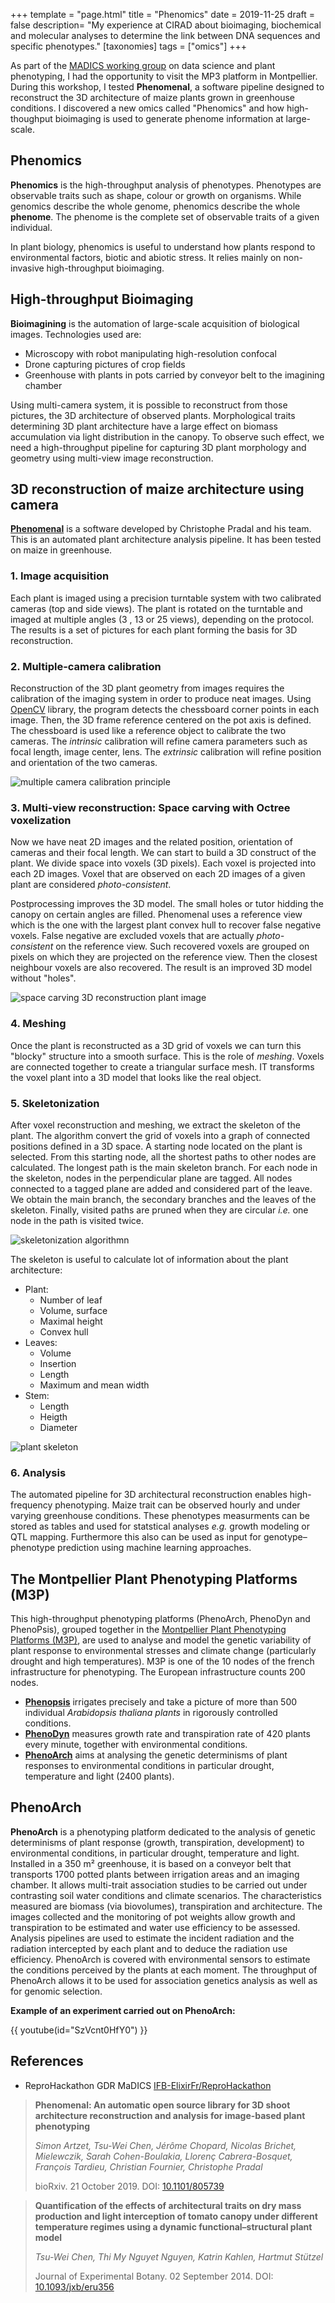 +++
template = "page.html"
title = "Phenomics"
date =  2019-11-25
draft = false
description= "My experience at CIRAD about bioimaging, biochemical and molecular analyses to determine the link between DNA sequences and specific phenotypes."
[taxonomies]
tags = ["omics"]
+++

As part of the [MADICS working group](https://www.madics.fr/) on data science and plant phenotyping, I had the opportunity to visit the MP3 platform in Montpellier. During this workshop, I tested **Phenomenal**, a software pipeline designed to reconstruct the 3D architecture of maize plants grown in greenhouse conditions. I discovered a new omics called "Phenomics" and how high-thoughput bioimaging is used to generate phenome information at large-scale.
<!-- more -->

## Phenomics

**Phenomics** is the high-throughput analysis of phenotypes. Phenotypes are observable traits such as shape, colour or growth on organisms. While genomics describe the whole genome, phenomics describe the whole **phenome**. The phenome is the complete set of observable traits of a given individual.

In plant biology, phenomics is useful to understand how plants respond to environmental factors, biotic and abiotic stress. It relies mainly on non-invasive high-throughput bioimaging.

## High-throughput Bioimaging

**Bioimagining** is the automation of large-scale acquisition of biological images. Technologies used are:

* Microscopy with robot manipulating high-resolution confocal
* Drone capturing pictures of crop fields
* Greenhouse with plants in pots carried by conveyor belt to the imagining chamber

Using multi-camera system, it is possible to reconstruct from those pictures, the 3D architecture of observed plants. Morphological traits determining 3D plant architecture have a large effect on biomass accumulation via light distribution in the canopy. To observe such effect, we need a high-throughput pipeline for capturing 3D plant morphology and geometry using multi-view image reconstruction.

## 3D reconstruction of maize architecture using camera

**[Phenomenal](https://github.com/openalea/phenomenal)** is a software developed by Christophe Pradal and his team. This is an automated plant architecture analysis pipeline. It has been tested on maize in greenhouse.

### 1. Image acquisition

Each plant is imaged using a precision turntable system with two calibrated cameras (top and side views). The plant is rotated on the turntable and imaged at multiple angles (3 , 13 or 25 views), depending on the protocol. The results is a set of pictures for each plant forming the basis for 3D reconstruction.

### 2. Multiple-camera calibration

Reconstruction of the 3D plant geometry from images requires the calibration of the imaging system in order to produce neat images. Using [OpenCV](https://opencv.org/) library, the program detects the chessboard corner points in each image. Then, the 3D frame reference centered on the pot axis is defined. The chessboard is used like a reference object to calibrate the two cameras. The *intrinsic* calibration will refine camera parameters such as focal length, image center, lens. The *extrinsic* calibration will refine position and orientation of the two cameras.

![multiple camera calibration principle](multiple_camera_calibration_principle.jpg)


### 3. Multi-view reconstruction: Space carving with Octree voxelization

Now we have neat 2D images and the related position, orientation of cameras and their focal length. We can start to build a 3D construct of the plant. We divide space into voxels (3D pixels). Each voxel is projected into each 2D images. Voxel that are observed on each 2D images of a given plant are considered *photo-consistent*.

Postprocessing improves the 3D model. The small holes or tutor hidding the canopy on certain angles are filled. Phenomenal uses a reference view which is the one with the largest plant convex hull to recover false negative voxels. False negative are excluded voxels that are actually *photo-consistent* on the reference view. Such recovered voxels are grouped on pixels on which they are projected on the reference view. Then the closest neighbour voxels are also recovered. The result is an improved 3D model without "holes".

![space carving 3D reconstruction plant image](space_carving_with_3d_reconstruct.jpg)

### 4. Meshing

Once the plant is reconstructed as a 3D grid of voxels we can turn this "blocky" structure into a smooth surface. This is the role of *meshing*. Voxels are connected together to create a triangular surface mesh. IT transforms the voxel plant into a 3D model that looks like the real object.

### 5. Skeletonization

After voxel reconstruction and meshing, we extract the skeleton of the plant. The algorithm convert the grid of voxels into a graph of connected positions defined in a 3D space. A starting node located on the plant is selected. From this starting node, all the shortest paths to other nodes are calculated. The longest path is the main skeleton branch. For each node in the skeleton, nodes in the perpendicular plane are tagged. All nodes connected to a tagged plane are added and considered part of the leave. We obtain the main branch, the secondary branches and the leaves of the skeleton. Finally, visited paths are pruned when they are circular *i.e.* one node in the path is visited twice.


![skeletonization algorithmn](skeletonization_algorithm.jpg)

The skeleton is useful to calculate lot of information about the plant architecture:

* Plant:
  * Number of leaf
  * Volume, surface
  * Maximal height
  * Convex hull
* Leaves:
  * Volume
  * Insertion
  * Length
  * Maximum and mean width
* Stem:
  * Length
  * Heigth
  * Diameter

![plant skeleton](plant_skeleton.jpg)


### 6. Analysis

The automated pipeline for 3D architectural reconstruction enables high-frequency phenotyping. Maize trait can be observed hourly and under varying greenhouse conditions. These phenotypes measurments can be stored as tables and used for statstical analyses *e.g.* growth modeling or QTL mapping. Furthermore this also can be used as input for genotype–phenotype prediction using machine learning approaches.


## The Montpellier Plant Phenotyping Platforms (M3P)

This high-throughput phenotyping platforms (PhenoArch, PhenoDyn and PhenoPsis), grouped together in the [Montpellier Plant Phenotyping Platforms (M3P)](https://eng-lepse.montpellier.hub.inrae.fr/platforms-m3p/montpellier-plant-phenotyping-platforms-m3p), are used to analyse and model the genetic variability of plant response to environmental stresses and climate change (particularly drought and high temperatures).
M3P is one of the 10 nodes of the french infrastructure for phenotyping. The European infrastructure counts 200 nodes.


* **[Phenopsis](https://eng-lepse.montpellier.hub.inrae.fr/platforms-m3p/montpellier-plant-phenotyping-platforms-m3p/phenopsis)** irrigates precisely and take a picture of more than 500 individual *Arabidopsis thaliana plants* in rigorously controlled conditions.
* **[PhenoDyn](https://eng-lepse.montpellier.hub.inrae.fr/platforms-m3p/montpellier-plant-phenotyping-platforms-m3p/phenodyn)** measures growth rate and transpiration rate of 420 plants every minute, together with environmental conditions.
* **[PhenoArch](https://eng-lepse.montpellier.hub.inrae.fr/platforms-m3p/montpellier-plant-phenotyping-platforms-m3p/phenoarch)** aims at analysing the genetic determinisms of plant responses to environmental
conditions in particular drought, temperature and light (2400 plants).

## PhenoArch

**PhenoArch** is a phenotyping platform dedicated to the analysis of genetic determinisms of plant response (growth, transpiration, development) to environmental conditions, in particular drought, temperature and light.
Installed in a 350 m² greenhouse, it is based on a conveyor belt that transports 1700 potted plants between irrigation areas and an imaging chamber. It allows multi-trait association studies to be carried out under contrasting soil water conditions and climate scenarios. The characteristics measured are biomass (via biovolumes), transpiration and architecture. The images collected and the monitoring of pot weights allow growth and transpiration to be estimated and water use efficiency to be assessed.
Analysis pipelines are used to estimate the incident radiation and the radiation intercepted by each plant and to deduce the radiation use efficiency.
PhenoArch is covered with environmental sensors to estimate the conditions perceived by the plants at each moment. The throughput of PhenoArch allows it to be used for association genetics analysis as well as for genomic selection.

**Example of an experiment carried out on PhenoArch:**

{{ youtube(id="SzVcnt0HfY0") }}




## References

* ReproHackathon GDR MaDICS [IFB-ElixirFr/ReproHackathon](https://github.com/IFB-ElixirFr/ReproHackathon)

> **Phenomenal: An automatic open source library for 3D shoot architecture reconstruction and analysis for image-based plant phenotyping**
>
> *Simon Artzet, Tsu-Wei Chen, Jérôme Chopard, Nicolas Brichet,  Mielewczik, Sarah Cohen-Boulakia, Llorenç Cabrera-Bosquet, François Tardieu, Christian Fournier, Christophe Pradal*
>
> bioRxiv. 21 October 2019. DOI: [10.1101/805739](https://doi.org/10.1101/805739)

> **Quantification of the effects of architectural traits on dry mass production and light interception of tomato canopy under different temperature regimes using a dynamic functional–structural plant model**
>
> *Tsu-Wei Chen, Thi My Nguyet Nguyen, Katrin Kahlen, Hartmut Stützel*
>
> Journal of Experimental Botany. 02 September 2014. DOI: [10.1093/jxb/eru356](https://doi.org/10.1093/jxb/eru356)